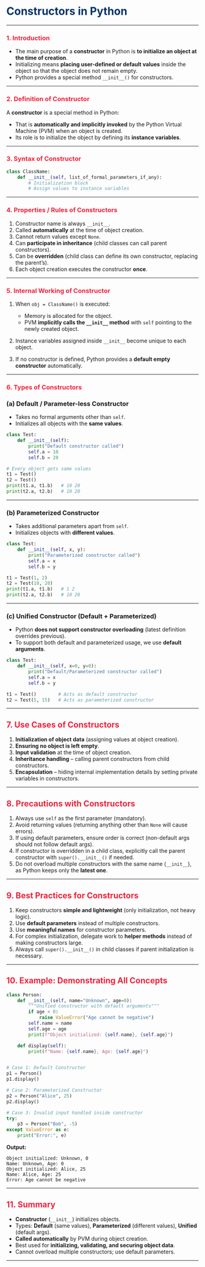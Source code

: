 # <span style="color:#003566">**Constructors in Python**</span>

---

### <span style="color:#ef233c"> 1. Introduction</span>

- The main purpose of a **constructor** in Python is **to initialize an object at the time of creation**.
- Initializing means **placing user-defined or default values** inside the object so that the object does not remain empty.
- Python provides a special method `__init__()` for constructors.

---

### <span style="color:#ef233c"> 2. Definition of Constructor</span>

A **constructor** is a special method in Python:

- That is **automatically and implicitly invoked** by the Python Virtual Machine (PVM) when an object is created.
- Its role is to initialize the object by defining its **instance variables**.

---

### <span style="color:#ef233c"> 3. Syntax of Constructor</span>

```python
class ClassName:
    def __init__(self, list_of_formal_parameters_if_any):
        # Initialization block
        # Assign values to instance variables
```

---

### <span style="color:#ef233c"> 4. Properties / Rules of Constructors</span>

1. Constructor name is always `__init__`.
2. Called **automatically** at the time of object creation.
3. Cannot return values except `None`.
4. Can **participate in inheritance** (child classes can call parent constructors).
5. Can be **overridden** (child class can define its own constructor, replacing the parent’s).
6. Each object creation executes the constructor **once**.

---

### <span style="color:#ef233c"> 5. Internal Working of Constructor</span>

1. When `obj = ClassName()` is executed:

   - Memory is allocated for the object.
   - PVM **implicitly calls the `__init__` method** with `self` pointing to the newly created object.

2. Instance variables assigned inside `__init__` become unique to each object.
3. If no constructor is defined, Python provides a **default empty constructor** automatically.

---

### <span style="color:#ef233c"> 6. Types of Constructors</span>

### (a) Default / Parameter-less Constructor

- Takes no formal arguments other than `self`.
- Initializes all objects with the **same values**.

```python
class Test:
    def __init__(self):
        print("Default constructor called")
        self.a = 10
        self.b = 20

# Every object gets same values
t1 = Test()
t2 = Test()
print(t1.a, t1.b)   # 10 20
print(t2.a, t2.b)   # 10 20
```

---

### (b) Parameterized Constructor

- Takes additional parameters apart from `self`.
- Initializes objects with **different values**.

```python
class Test:
    def __init__(self, x, y):
        print("Parameterized constructor called")
        self.a = x
        self.b = y

t1 = Test(1, 2)
t2 = Test(10, 20)
print(t1.a, t1.b)   # 1 2
print(t2.a, t2.b)   # 10 20
```

---

### (c) Unified Constructor (Default + Parameterized)

- Python **does not support constructor overloading** (latest definition overrides previous).
- To support both default and parameterized usage, we use **default arguments**.

```python
class Test:
    def __init__(self, x=0, y=0):
        print("Default/Parameterized constructor called")
        self.a = x
        self.b = y

t1 = Test()        # Acts as default constructor
t2 = Test(5, 15)   # Acts as parameterized constructor
```

---

## <span style="color:#ef233c"> 7. Use Cases of Constructors</span>

1. **Initialization of object data** (assigning values at object creation).
2. **Ensuring no object is left empty**.
3. **Input validation** at the time of object creation.
4. **Inheritance handling** – calling parent constructors from child constructors.
5. **Encapsulation** – hiding internal implementation details by setting private variables in constructors.

---

## <span style="color:#ef233c"> 8. Precautions with Constructors</span>

1. Always use `self` as the first parameter (mandatory).
2. Avoid returning values (returning anything other than `None` will cause errors).
3. If using default parameters, ensure order is correct (non-default args should not follow default args).
4. If constructor is overridden in a child class, explicitly call the parent constructor with `super().__init__()` if needed.
5. Do not overload multiple constructors with the same name (`__init__`), as Python keeps only the **latest one**.

---

## <span style="color:#ef233c"> 9. Best Practices for Constructors</span>

1. Keep constructors **simple and lightweight** (only initialization, not heavy logic).
2. Use **default parameters** instead of multiple constructors.
3. Use **meaningful names** for constructor parameters.
4. For complex initialization, delegate work to **helper methods** instead of making constructors large.
5. Always call `super().__init__()` in child classes if parent initialization is necessary.

---

## <span style="color:#ef233c"> 10. Example: Demonstrating All Concepts</span>

```python
class Person:
    def __init__(self, name="Unknown", age=0):
        """Unified constructor with default arguments"""
        if age < 0:
            raise ValueError("Age cannot be negative")
        self.name = name
        self.age = age
        print(f"Object initialized: {self.name}, {self.age}")

    def display(self):
        print(f"Name: {self.name}, Age: {self.age}")


# Case 1: Default Constructor
p1 = Person()
p1.display()

# Case 2: Parameterized Constructor
p2 = Person("Alice", 25)
p2.display()

# Case 3: Invalid input handled inside constructor
try:
    p3 = Person("Bob", -5)
except ValueError as e:
    print("Error:", e)
```

**Output:**

```
Object initialized: Unknown, 0
Name: Unknown, Age: 0
Object initialized: Alice, 25
Name: Alice, Age: 25
Error: Age cannot be negative
```

---

## <span style="color:#ef233c"> 11. Summary</span>

- **Constructor** (`__init__`) initializes objects.
- Types: **Default** (same values), **Parameterized** (different values), **Unified** (default args).
- **Called automatically** by PVM during object creation.
- Best used for **initializing, validating, and securing object data**.
- Cannot overload multiple constructors; use default parameters.

---
